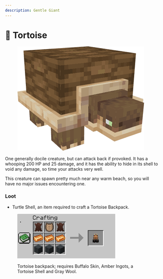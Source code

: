 ```yaml
---
description: Gentle Giant
---
```


# 🐢 Tortoise

<figure><img src="../../.gitbook/assets/tortoise.png" alt=""><figcaption></figcaption></figure>

One generally docile creature, but can attack back if provoked. It has a whooping 200 HP and 25 damage, and it has the ability to hide in its shell to void any damage, so time your attacks very well.

This creature can spawn pretty much near any warm beach, so you will have no major issues encountering one.

### Loot

* Turtle Shell, an item required to craft a Tortoise Backpack.

<figure><img src="../../.gitbook/assets/tortoise backpack.png" alt=""><figcaption><p>Tortoise backpack; requires Buffalo Skin, Amber Ingots, a Tortoise Shell and Gray Wool.</p></figcaption></figure>
